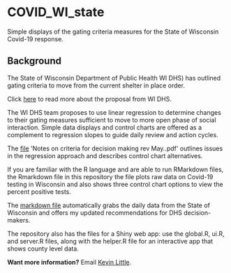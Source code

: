 # COVID_WI_state
Simple displays of the gating criteria measures for the State of Wisconsin Covid-19 response.

## Background

The State of Wisconsin Department of Public Health WI DHS) has outlined gating criteria to move from the current shelter in place order.

Click [here](https://www.dhs.wisconsin.gov/covid-19/prepare.htm) to read more about the proposal from WI DHS.

The WI DHS team proposes to use linear regression to determine changes to their gating measures sufficient to move to more open phase of social interaction.   Simple data displays and control charts are offered as a complement to regression slopes to guide daily review and action cycles. 

The [file](https://github.com/klittle314/COVID_WI_state/blob/master/Notes%20on%20criteria%20for%20decision%20making%20rev%20May%201..pdf) 'Notes on criteria for decision making rev May..pdf' outlines issues in the regression approach and describes control chart alternatives.

If you are familiar with the R language and are able to run RMarkdown files, the Rmarkdown file in this repository the file plots raw data on Covid-19 testing in Wisconsin and also shows three control chart options to view the percent positive tests. 

The [markdown file](https://github.com/klittle314/COVID_WI_state/blob/master/Data%20Displays%20for%20DHS_Gating%20Criteria.Rmd) automatically grabs the daily data from the State of Wisconsin and offers my updated recommendations for DHS decision-makers.

The repository also has the files for a Shiny web app:  use the global.R, ui.R, and server.R files, along with the helper.R file for an interactive app that shows county level data.

**Want more information?**  Email [Kevin Little](mailto:klittle@iecodesign.com?subject=[GitHub]%20COVID_WI_state).


